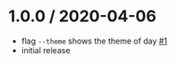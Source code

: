 1.0.0 / 2020-04-06
==================

 * flag `--theme` shows the theme of day [#1](https://github.com/DanielVenturini/a-zsh-a-day/issues/1)
 * initial release
